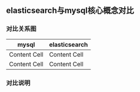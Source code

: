 ## elasticsearch与mysql核心概念对比

### 对比关系图

mysql  | elasticsearch
------------- | -------------
Content Cell  | Content Cell
Content Cell  | Content Cell


### 对比说明


